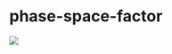 # phase-space-factor

<img src="https://render.githubusercontent.com/render/math?math=f_{Z=0}=\frac{1}{60}(2W_{0}^{4}-9W_{0}^{2}-8)\sqrt{W_{0}^{2}-1}%2B\frac{1}{4}W_{0}ln(W_{0}%2B\sqrt{W_{0}^{2}-1})">
